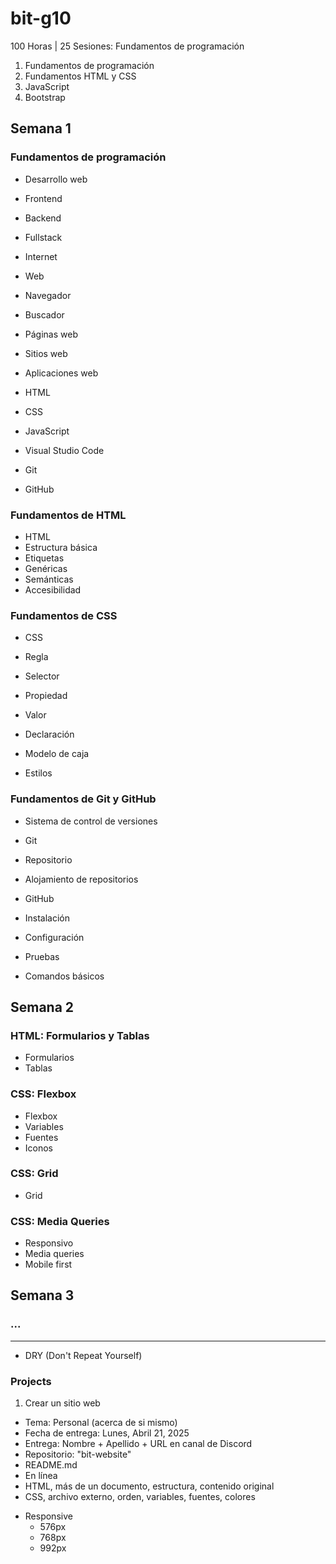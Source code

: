 # bit-g10
100 Horas | 25 Sesiones: Fundamentos de programación

1. Fundamentos de programación
2. Fundamentos HTML y CSS
3. JavaScript
4. Bootstrap

## Semana 1
### Fundamentos de programación
- Desarrollo web
- Frontend
- Backend
- Fullstack
- Internet
- Web
- Navegador
- Buscador
- Páginas web
- Sitios web
- Aplicaciones web

- HTML
- CSS
- JavaScript

- Visual Studio Code
- Git
- GitHub

### Fundamentos de HTML
- HTML
- Estructura básica
- Etiquetas
- Genéricas
- Semánticas
- Accesibilidad

### Fundamentos de CSS
- CSS
- Regla
- Selector
- Propiedad
- Valor
- Declaración

- Modelo de caja

- Estilos

### Fundamentos de Git y GitHub
- Sistema de control de versiones
- Git
- Repositorio
- Alojamiento de repositorios
- GitHub

- Instalación
- Configuración
- Pruebas

- Comandos básicos

## Semana 2
### HTML: Formularios y Tablas
- Formularios
- Tablas

### CSS: Flexbox
- Flexbox
- Variables
- Fuentes
- Iconos

### CSS: Grid
- Grid

### CSS: Media Queries
- Responsivo
- Media queries
- Mobile first

## Semana 3
### ...

---

- DRY (Don't Repeat Yourself)

### Projects
1. Crear un sitio web
  - Tema: Personal (acerca de si mismo)
  - Fecha de entrega: Lunes, Abril 21, 2025
  - Entrega: Nombre + Apellido + URL en canal de Discord
  - Repositorio: "bit-website"
  - README.md
  - En línea
  - HTML, más de un documento, estructura, contenido original
  - CSS, archivo externo, orden, variables, fuentes, colores
  * Responsive
    - 576px
    - 768px
    - 992px
